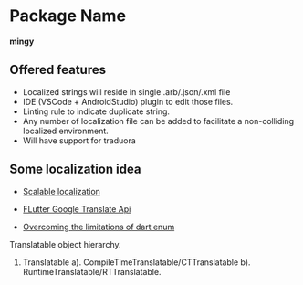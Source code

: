 # Package Name
**mingy**

## Offered features
- Localized strings will reside in single .arb/.json/.xml file
- IDE (VSCode + AndroidStudio) plugin to edit those files.
- Linting rule to indicate duplicate string.
- Any number of localization file can be added to facilitate a 
  non-colliding localized environment.
- Will have support for traduora

## Some localization idea

-  [Scalable localization](https://theroutingcompany.com/newsroom/a-scalable-approach-to-localization-for-flutter)

- [FLutter Google Translate Api](https://medium.flutterdevs.com/multi-language-translator-in-flutter-14b927a0e777)

- [Overcoming the limitations of dart enum](https://ra9r.medium.com/overcoming-the-limitations-of-dart-enum-8866df8a1c47)


Translatable object hierarchy.
1. Translatable
   a). CompileTimeTranslatable/CTTranslatable
   b). RuntimeTranslatable/RTTranslatable.